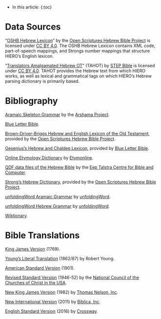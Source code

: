 * In this article:
{:toc}

# Data Sources

“[OSHB Hebrew Lexicon](http://github.com/openscriptures/HebrewLexicon/blob/master/HebrewStrong.xml)” by the [Open Scriptures Hebrew Bible Project](http://hb.openscriptures.org/) is licensed under [CC BY 4.0](http://creativecommons.org/licenses/by/4.0/). The OSHB Hebrew Lexicon contains XML code, part-of-speech mappings, and Strongs number mappings that structure HIERO’s English lexicon.

“[Translators Amalgamated Hebrew OT](http://github.com/STEPBible/STEPBible-Data/tree/master/Translators%20Amalgamated%20OT%2BNT)” (TAHOT) by [STEP Bible](http://www.stepbible.org/) is licensed under [CC BY 4.0](http://creativecommons.org/licenses/by/4.0/). TAHOT provides the Hebrew text from which HIERO works, as well as lexical and grammatical tags on which HIERO’s Hebrew parsing dictionary is primarily based.

# Bibliography

[Aramaic Skeleton Grammar](http://arshama.classics.ox.ac.uk/aramaic/index.html) by the [Arshama Project](http://arshama.classics.ox.ac.uk/index.html).

[Blue Letter Bible](http://www.blueletterbible.org/).

[Brown-Driver-Briggs Hebrew and English Lexicon of the Old Testament](http://openscriptures.github.io/HebrewLexicon/HomeFiles/Lexicon.html), provided by the [Open Scriptures Hebrew Bible Project](http://hb.openscriptures.org/).

[Gesenius’s Hebrew and Chaldee Lexicon](http://www.blueletterbible.org/study/lexica/gesenius/index.cfm), provided by [Blue Letter Bible](http://www.blueletterbible.org/).

[Online Etymology Dictionary](http://www.etymonline.com/) by [Etymonline](http://www.etymonline.com/).

[QDF data files of the Hebrew Bible](http://github.com/ETCBC/QDF) by the [Eep Talstra Centre for Bible and Computer](http://etcbc.nl/).

[Strong’s Hebrew Dictionary](http://openscriptures.github.io/HebrewLexicon/HomeFiles/Lexicon.html), provided by the [Open Scriptures Hebrew Bible Project](http://hb.openscriptures.org/).

[unfoldingWord Aramaic Grammar](http://uag.readthedocs.io/en/latest/front.html) by [unfoldingWord](http://unfoldingword.org/).

[unfoldingWord Hebrew Grammar](http://uhg.readthedocs.io/en/latest/front.html) by [unfoldingWord](http://unfoldingword.org/).

[Wiktionary](http://www.wiktionary.org/).

# Bible Translations

[King James Version](https://www.blueletterbible.org/kjv/gen/1/1/s_1001) (1769).

[Young’s Literal Translation](https://www.blueletterbible.org/ylt/gen/1/1/s_1001) (1862/87) by Robert Young.

[American Standard Version](https://www.blueletterbible.org/asv/gen/1/1/s_1001) (1901).

[Revised Standard Version](https://www.blueletterbible.org/rsv/gen/1/1/s_1001) (1946-52) by the [National Council of the Churches of Christ in the USA](https://nationalcouncilofchurches.us/).

[New King James Version](https://www.blueletterbible.org/nkjv/gen/1/1/s_1001) (1982) by [Thomas Nelson, Inc](https://www.thomasnelsonbibles.com/).

[New International Version](https://www.blueletterbible.org/niv/gen/1/1/s_1001) (2011) by [Biblica, Inc](https://www.biblica.com/).

[English Standard Version](https://www.blueletterbible.org/esv/gen/1/1/s_1001) (2016) by [Crossway](https://www.crossway.org/).
